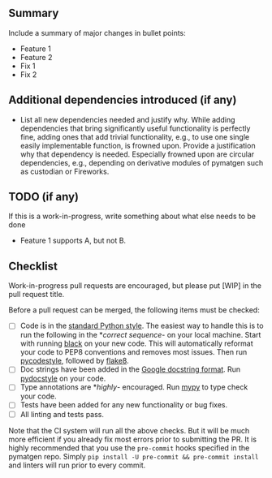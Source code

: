 ## Summary

Include a summary of major changes in bullet points:

- Feature 1
- Feature 2
- Fix 1
- Fix 2

## Additional dependencies introduced (if any)

- List all new dependencies needed and justify why. While adding dependencies that bring
significantly useful functionality is perfectly fine, adding ones that
add trivial functionality, e.g., to use one single easily implementable
function, is frowned upon. Provide a justification why that dependency is needed.
Especially frowned upon are circular dependencies, e.g., depending on derivative
modules of pymatgen such as custodian or Fireworks.

## TODO (if any)

If this is a work-in-progress, write something about what else needs
to be done

- Feature 1 supports A, but not B.

## Checklist

Work-in-progress pull requests are encouraged, but please put [WIP]
in the pull request title.

Before a pull request can be merged, the following items must be checked:

- [ ] Code is in the [standard Python style](https://www.python.org/dev/peps/pep-0008/). The easiest way to handle this
      is to run the following in the **correct sequence*- on your local machine. Start with running
      [black](https://black.readthedocs.io/en/stable/index.html) on your new code. This will automatically reformat
      your code to PEP8 conventions and removes most issues. Then run
      [pycodestyle](https://pycodestyle.readthedocs.io/en/latest/), followed by
      [flake8](http://flake8.pycqa.org/en/latest/).
- [ ] Doc strings have been added in the [Google docstring format](https://sphinxcontrib-napoleon.readthedocs.io/en/latest/example_google.html).
      Run [pydocstyle](http://www.pydocstyle.org/en/2.1.1/index.html) on your code.
- [ ] Type annotations are **highly*- encouraged. Run [mypy](https://github.com/python/mypy) to type check your code.
- [ ] Tests have been added for any new functionality or bug fixes.
- [ ] All linting and tests pass.

Note that the CI system will run all the above checks. But it will be much more efficient if you already fix most
errors prior to submitting the PR. It is highly recommended that you use the `pre-commit` hooks specified in the pymatgen
repo. Simply `pip install -U pre-commit && pre-commit install` and linters will run prior to every commit.
